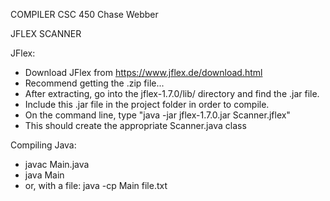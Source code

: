 COMPILER
CSC 450
Chase Webber



JFLEX SCANNER


JFlex: 

* Download JFlex from https://www.jflex.de/download.html
* Recommend getting the .zip file... 
* After extracting, go into the jflex-1.7.0/lib/ directory and find the .jar file. 
* Include this .jar file in the project folder in order to compile. 
* On the command line, type "java -jar jflex-1.7.0.jar Scanner.jflex" 
* This should create the appropriate Scanner.java class


Compiling Java: 

* javac Main.java 
* java Main 
* or, with a file: java -cp Main file.txt